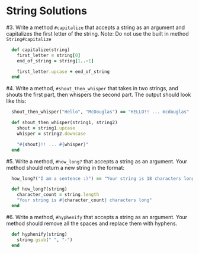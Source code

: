 # String Solutions

\#3. Write a method `#capitalize` that accepts a string as an argument and capitalizes the first letter of the string. Note: Do not use the built in method `String#capitalize`

  ```ruby
    def capitalize(string)
      first_letter = string[0]
      end_of_string = string[1..-1]

      first_letter.upcase + end_of_string
    end
  ```

\#4. Write a method, `#shout_then_whisper` that takes in two strings, and shouts the first part, then whispers the second part. The output should look like this:

```ruby
  shout_then_whisper("Hello", "McDouglas") == "HELLO!! ... mcdouglas"
```

  ```ruby
    def shout_then_whisper(string1, string2)
      shout = string1.upcase
      whisper = string2.downcase

      "#{shout}!! ... #{whisper}"
    end
  ```

\#5. Write a method, `#how_long?` that accepts a string as an argument. Your method should return a new string in the format:

  ```ruby
    how_long?("I am a sentence :)") == "Your string is 18 characters long"
  ```

  ```ruby
    def how_long?(string)
      character_count = string.length
      "Your string is #{character_count} characters long"
    end
  ```

\#6. Write a method, `#hyphenify` that accepts a string as an argument. Your method should remove all the spaces and replace them with hyphens.

  ```ruby
    def hyphenify(string)
      string.gsub(" ", "-")
    end
  ```
